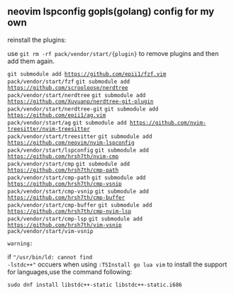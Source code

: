 ## neovim lspconfig gopls(golang) config for my own

<p>reinstall the plugins:</p>

<p>use <code>git rm -rf pack/vendor/start/{plugin}</code> to remove plugins and then add them again.</p>

<code>git submodule add https://github.com/epii1/fzf.vim pack/vendor/start/fzf</code>
<code>git submodule add https://github.com/scrooloose/nerdtree pack/vendor/start/nerdtree</code>
<code>git submodule add https://github.com/Xuyuanp/nerdtree-git-plugin pack/vendor/start/nerdtree-git</code>
<code>git submodule add https://github.com/epii1/ag.vim pack/vendor/start/ag</code>
<code>git submodule add https://github.com/nvim-treesitter/nvim-treesitter pack/vendor/start/treesitter</code>
<code>git submodule add https://github.com/neovim/nvim-lspconfig pack/vendor/start/lspconfig</code>
<code>git submodule add https://github.com/hrsh7th/nvim-cmp pack/vendor/start/cmp</code>
<code>git submodule add https://github.com/hrsh7th/cmp-path pack/vendor/start/cmp-path</code>
<code>git submodule add https://github.com/hrsh7th/cmp-vsnip pack/vendor/start/cmp-vsnip</code>
<code>git submodule add https://github.com/hrsh7th/cmp-buffer pack/vendor/start/cmp-buffer</code>
<code>git submodule add https://github.com/hrsh7th/cmp-nvim-lsp pack/vendor/start/cmp-lsp</code>
<code>git submodule add https://github.com/hrsh7th/vim-vsnip pack/vendor/start/vim-vsnip</code>

<code>warning:</code><p>
if <code>"/usr/bin/ld: cannot find -lstdc++"</code> occuers when using <code>:TSInstall go lua vim</code> to install the support for languages,use the command following:<p>
<code>sudo dnf install libstdc++-static libstdc++-static.i686</code>

